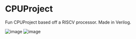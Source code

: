 # CPUProject

Fun CPUProject based off a RISCV processor. Made in Verilog.

![image](https://github.com/AlexanderL3000/CPUProject/assets/27732141/abc70a6a-1ced-42a6-91b1-0b2b12967e47) ![image](https://github.com/AlexanderL3000/CPUProject/assets/27732141/295a8cf7-5d40-435e-95a2-4cefb359c25a)

